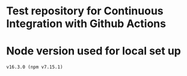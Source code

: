 # Test repository for Continuous Integration with Github Actions

# Node version used for local set up
`v16.3.0 (npm v7.15.1)`